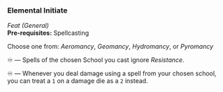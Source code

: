 ### Elemental Initiate
*Feat (General)*  
**Pre-requisites:** Spellcasting

Choose one from: *Aeromancy*, *Geomancy*, *Hydromancy*, or *Pyromancy*

♾️ — Spells of the chosen School you cast ignore *Resistance*.

♾️ — Whenever you deal damage using a spell from your chosen school, you can treat a `1` on a damage die as a `2` instead.
